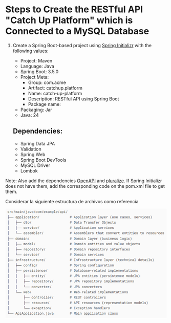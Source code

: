 # Steps to Create the RESTful API "Catch Up Platform" which is Connected to a MySQL Database

1. Create a Spring Boot-based project using [Spring Initializr](https://start.spring.io/) with the following values:
    * Project: Maven
    * Language: Java
    * Spring Boot: 3.5.0
    * Project Meta:
        * Group:        com.acme
        * Artifact:     catchup.platform
        * Name:         catch-up-platform
        * Description:  RESTful API using Spring Boot
        * Package name: 
    * Packaging: Jar
    * Java: 24

    ## Dependencies:
    * Spring Data JPA
    * Validation
    * Spring Web
    * Spring Boot DevTools
    * MySQL Driver
    * Lombok
    
Note: Also add the dependencies [OpenAPI](https://mvnrepository.com/artifact/org.springdoc/springdoc-openapi-starter-webmvc-ui) and [pluralize](https://mvnrepository.com/artifact/io.github.encryptorcode/pluralize). If Spring Initializr does not have them, add the corresponding code on the pom.xml file to get them.
    
Considerar la siguiente estructura de archivos como referencia

![alt text](https://github.com/guiding-steps/s10-catch-up-platform/blob/main/RESTApiFileStructure.PNG)
   

